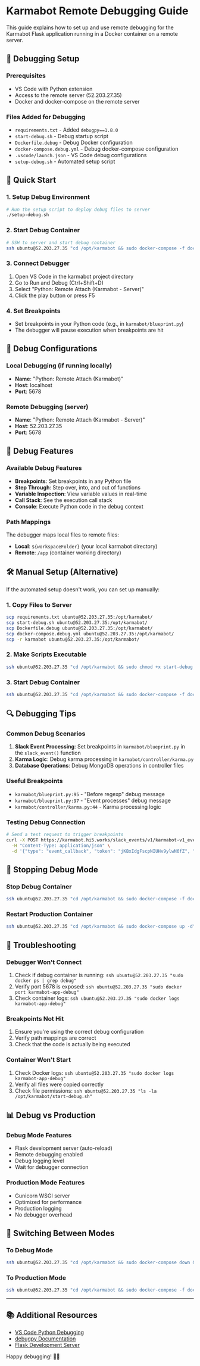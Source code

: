 # Karmabot Remote Debugging Guide

This guide explains how to set up and use remote debugging for the Karmabot Flask application running in a Docker container on a remote server.

## 🐛 Debugging Setup

### Prerequisites
- VS Code with Python extension
- Access to the remote server (52.203.27.35)
- Docker and docker-compose on the remote server

### Files Added for Debugging
- `requirements.txt` - Added `debugpy==1.8.0`
- `start-debug.sh` - Debug startup script
- `Dockerfile.debug` - Debug Docker configuration
- `docker-compose.debug.yml` - Debug docker-compose configuration
- `.vscode/launch.json` - VS Code debug configurations
- `setup-debug.sh` - Automated setup script

## 🚀 Quick Start

### 1. Setup Debug Environment
```bash
# Run the setup script to deploy debug files to server
./setup-debug.sh
```

### 2. Start Debug Container
```bash
# SSH to server and start debug container
ssh ubuntu@52.203.27.35 "cd /opt/karmabot && sudo docker-compose -f docker-compose.debug.yml up -d"
```

### 3. Connect Debugger
1. Open VS Code in the karmabot project directory
2. Go to Run and Debug (Ctrl+Shift+D)
3. Select "Python: Remote Attach (Karmabot - Server)"
4. Click the play button or press F5

### 4. Set Breakpoints
- Set breakpoints in your Python code (e.g., in `karmabot/blueprint.py`)
- The debugger will pause execution when breakpoints are hit

## 🔧 Debug Configurations

### Local Debugging (if running locally)
- **Name**: "Python: Remote Attach (Karmabot)"
- **Host**: localhost
- **Port**: 5678

### Remote Debugging (server)
- **Name**: "Python: Remote Attach (Karmabot - Server)"
- **Host**: 52.203.27.35
- **Port**: 5678

## 📝 Debug Features

### Available Debug Features
- **Breakpoints**: Set breakpoints in any Python file
- **Step Through**: Step over, into, and out of functions
- **Variable Inspection**: View variable values in real-time
- **Call Stack**: See the execution call stack
- **Console**: Execute Python code in the debug context

### Path Mappings
The debugger maps local files to remote files:
- **Local**: `${workspaceFolder}` (your local karmabot directory)
- **Remote**: `/app` (container working directory)

## 🛠️ Manual Setup (Alternative)

If the automated setup doesn't work, you can set up manually:

### 1. Copy Files to Server
```bash
scp requirements.txt ubuntu@52.203.27.35:/opt/karmabot/
scp start-debug.sh ubuntu@52.203.27.35:/opt/karmabot/
scp Dockerfile.debug ubuntu@52.203.27.35:/opt/karmabot/
scp docker-compose.debug.yml ubuntu@52.203.27.35:/opt/karmabot/
scp -r karmabot ubuntu@52.203.27.35:/opt/karmabot/
```

### 2. Make Scripts Executable
```bash
ssh ubuntu@52.203.27.35 "cd /opt/karmabot && sudo chmod +x start-debug.sh"
```

### 3. Start Debug Container
```bash
ssh ubuntu@52.203.27.35 "cd /opt/karmabot && sudo docker-compose -f docker-compose.debug.yml up -d"
```

## 🔍 Debugging Tips

### Common Debug Scenarios
1. **Slack Event Processing**: Set breakpoints in `karmabot/blueprint.py` in the `slack_event()` function
2. **Karma Logic**: Debug karma processing in `karmabot/controller/karma.py`
3. **Database Operations**: Debug MongoDB operations in controller files

### Useful Breakpoints
- `karmabot/blueprint.py:95` - "Before regexp" debug message
- `karmabot/blueprint.py:97` - "Event processes" debug message
- `karmabot/controller/karma.py:44` - Karma processing logic

### Testing Debug Connection
```bash
# Send a test request to trigger breakpoints
curl -X POST https://karmabot.hi5.works/slack_events/v1/karmabot-v1_events \
  -H "Content-Type: application/json" \
  -d '{"type": "event_callback", "token": "jKBxIdgFscpNIUHv9ylwN6fZ", "team_id": "T123", "event": {"type": "message", "text": "test++ ", "user": "U123", "channel": "C123"}}'
```

## 🛑 Stopping Debug Mode

### Stop Debug Container
```bash
ssh ubuntu@52.203.27.35 "cd /opt/karmabot && sudo docker-compose -f docker-compose.debug.yml down"
```

### Restart Production Container
```bash
ssh ubuntu@52.203.27.35 "cd /opt/karmabot && sudo docker-compose up -d"
```

## 🐛 Troubleshooting

### Debugger Won't Connect
1. Check if debug container is running: `ssh ubuntu@52.203.27.35 "sudo docker ps | grep debug"`
2. Verify port 5678 is exposed: `ssh ubuntu@52.203.27.35 "sudo docker port karmabot-app-debug"`
3. Check container logs: `ssh ubuntu@52.203.27.35 "sudo docker logs karmabot-app-debug"`

### Breakpoints Not Hit
1. Ensure you're using the correct debug configuration
2. Verify path mappings are correct
3. Check that the code is actually being executed

### Container Won't Start
1. Check Docker logs: `ssh ubuntu@52.203.27.35 "sudo docker logs karmabot-app-debug"`
2. Verify all files were copied correctly
3. Check file permissions: `ssh ubuntu@52.203.27.35 "ls -la /opt/karmabot/start-debug.sh"`

## 📊 Debug vs Production

### Debug Mode Features
- Flask development server (auto-reload)
- Remote debugging enabled
- Debug logging level
- Wait for debugger connection

### Production Mode Features
- Gunicorn WSGI server
- Optimized for performance
- Production logging
- No debugger overhead

## 🔄 Switching Between Modes

### To Debug Mode
```bash
ssh ubuntu@52.203.27.35 "cd /opt/karmabot && sudo docker-compose down && sudo docker-compose -f docker-compose.debug.yml up -d"
```

### To Production Mode
```bash
ssh ubuntu@52.203.27.35 "cd /opt/karmabot && sudo docker-compose -f docker-compose.debug.yml down && sudo docker-compose up -d"
```

---

## 📚 Additional Resources

- [VS Code Python Debugging](https://code.visualstudio.com/docs/python/debugging)
- [debugpy Documentation](https://github.com/microsoft/debugpy)
- [Flask Development Server](https://flask.palletsprojects.com/en/2.0.x/server/)

Happy debugging! 🐛✨

